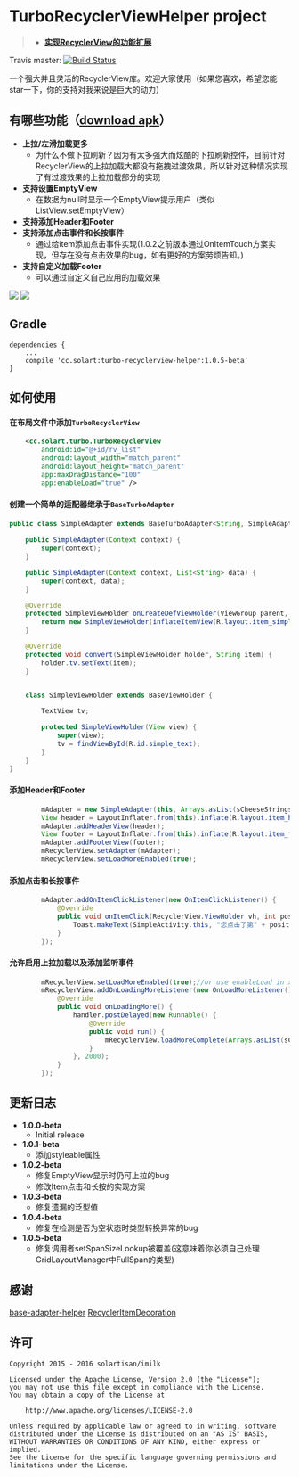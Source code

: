TurboRecyclerViewHelper project
===============================

>* **[实现RecyclerView的功能扩展](http://solart.cc/2016/06/01/turbo-recyclerview-helper-1/)**

Travis master: [![Build Status](https://api.travis-ci.org/Solartisan/TurboRecyclerViewHelper.svg?branch=master)](https://travis-ci.org/Solartisan/TurboRecyclerViewHelper)

一个强大并且灵活的RecyclerView库。欢迎大家使用（如果您喜欢，希望您能star一下，你的支持对我来说是巨大的动力）


有哪些功能（[download apk](https://github.com/Solartisan/TurboRecyclerViewHelper/raw/master/preview/turbo_demo.apk)）
-----------------------------------------------------------------------------------------------------------------
* **上拉/左滑加载更多**
	* 为什么不做下拉刷新？因为有太多强大而炫酷的下拉刷新控件，目前针对RecyclerView的上拉加载大都没有拖拽过渡效果，所以针对这种情况实现了有过渡效果的上拉加载部分的实现
* **支持设置EmptyView**
	* 在数据为null时显示一个EmptyView提示用户（类似ListView.setEmptyView）
* **支持添加Header和Footer** 
* **支持添加点击事件和长按事件**
	* 通过给item添加点击事件实现(1.0.2之前版本通过OnItemTouch方案实现，但存在没有点击效果的bug，如有更好的方案劳烦告知。)
* **支持自定义加载Footer**
	* 可以通过自定义自己应用的加载效果  

<img src="./preview/simple.gif">
<img src="./preview/multi.gif">

Gradle
---
```
dependencies {
    ...
    compile 'cc.solart:turbo-recyclerview-helper:1.0.5-beta'
}
```

如何使用
---
#### **在布局文件中添加`TurboRecyclerView`**

```xml
    <cc.solart.turbo.TurboRecyclerView
        android:id="@+id/rv_list"
        android:layout_width="match_parent"
        android:layout_height="match_parent"
        app:maxDragDistance="100"
        app:enableLoad="true" />
```

#### **创建一个简单的适配器继承于`BaseTurboAdapter`**

```java
public class SimpleAdapter extends BaseTurboAdapter<String, SimpleAdapter.SimpleViewHolder> {
    
    public SimpleAdapter(Context context) {
        super(context);
    }

    public SimpleAdapter(Context context, List<String> data) {
        super(context, data);
    }

    @Override
    protected SimpleViewHolder onCreateDefViewHolder(ViewGroup parent, int viewType) {
        return new SimpleViewHolder(inflateItemView(R.layout.item_simple, parent));
    }

    @Override
    protected void convert(SimpleViewHolder holder, String item) {
        holder.tv.setText(item);
    }


    class SimpleViewHolder extends BaseViewHolder {

        TextView tv;

        protected SimpleViewHolder(View view) {
            super(view);
            tv = findViewById(R.id.simple_text);
        }
    }
}
```

#### **添加Header和Footer**

```java
        mAdapter = new SimpleAdapter(this, Arrays.asList(sCheeseStrings));
        View header = LayoutInflater.from(this).inflate(R.layout.item_header, (ViewGroup) mRecyclerView.getParent(), false);
        mAdapter.addHeaderView(header);
        View footer = LayoutInflater.from(this).inflate(R.layout.item_footer, (ViewGroup) mRecyclerView.getParent(), false);
        mAdapter.addFooterView(footer);
        mRecyclerView.setAdapter(mAdapter);
        mRecyclerView.setLoadMoreEnabled(true);
```

#### **添加点击和长按事件**
        
```java
        mAdapter.addOnItemClickListener(new OnItemClickListener() {
            @Override
            public void onItemClick(RecyclerView.ViewHolder vh, int position) {
                Toast.makeText(SimpleActivity.this, "您点击了第" + position + "个item", Toast.LENGTH_SHORT).show();
            }
        });
```

#### **允许启用上拉加载以及添加监听事件**

```java
		mRecyclerView.setLoadMoreEnabled(true);//or use enableLoad in xml
    	mRecyclerView.addOnLoadingMoreListener(new OnLoadMoreListener() {
            @Override
            public void onLoadingMore() {
                handler.postDelayed(new Runnable() {
                    @Override
                    public void run() {
                        mRecyclerView.loadMoreComplete(Arrays.asList(sCheeseStrings));
                    }
                }, 2000);
            }
   	    });
```

更新日志
---
* **1.0.0-beta**
    * Initial release
* **1.0.1-beta**
    * 添加styleable属性
* **1.0.2-beta**
    * 修复EmptyView显示时仍可上拉的bug
    * 修改Item点击和长按的实现方案
* **1.0.3-beta**
    * 修复遗漏的泛型值
* **1.0.4-beta**
    * 修复在检测是否为空状态时类型转换异常的bug
* **1.0.5-beta**
    * 修复调用者setSpanSizeLookup被覆盖(这意味着你必须自己处理GridLayoutManager中FullSpan的类型)
      
感谢
---
[base-adapter-helper](https://github.com/JoanZapata/base-adapter-helper)
[RecyclerItemDecoration](https://github.com/dinuscxj/RecyclerItemDecoration)
    
许可
---

    Copyright 2015 - 2016 solartisan/imilk

    Licensed under the Apache License, Version 2.0 (the "License");
    you may not use this file except in compliance with the License.
    You may obtain a copy of the License at

        http://www.apache.org/licenses/LICENSE-2.0

    Unless required by applicable law or agreed to in writing, software
    distributed under the License is distributed on an "AS IS" BASIS,
    WITHOUT WARRANTIES OR CONDITIONS OF ANY KIND, either express or implied.
    See the License for the specific language governing permissions and
    limitations under the License.